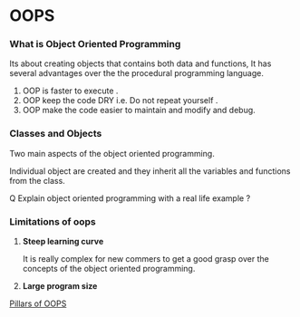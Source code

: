# OOPS

### What is Object Oriented Programming

Its about creating objects that contains both data and functions, It has several advantages over the the procedural programming language.

1. OOP is faster to execute .
2. OOP keep the code DRY i.e. Do not repeat yourself .
3. OOP make the code easier to maintain and modify and debug.

### Classes and Objects

Two main aspects of the object oriented programming.

Individual object are created and they inherit all the variables and functions from the class.

Q Explain object oriented programming with a real life example ?

### Limitations of oops

1. **Steep learning curve**

   It is really complex for new commers to get a good grasp over the concepts of the object oriented programming.

2. **Large program size**

[Pillars of OOPS](./Pillars.md)
